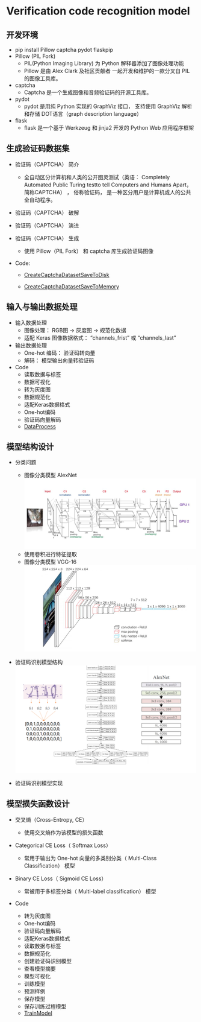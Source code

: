 # Verification code recognition model

## 开发环境
- pip install Pillow captcha pydot flaskpip 
- Pillow (PIL Fork)
    - PIL(Python Imaging Library) 为 Python 解释器添加了图像处理功能
    - Pillow 是由 Alex Clark 及社区贡献者 一起开发和维护的一款分叉自 PIL 的图像工具库。
- captcha
    - Captcha 是一个生成图像和音频验证码的开源工具库。
- pydot
    - pydot 是用纯 Python 实现的 GraphViz 接口， 支持使用 GraphViz 解析和存储 DOT语言（graph description language） 
- flask
    - flask 是一个基于 Werkzeug 和 jinja2 开发的 Python Web 应用程序框架



## 生成验证码数据集
- 验证码（CAPTCHA） 简介
    - 全自动区分计算机和人类的公开图灵测试（英语： Completely Automated Public Turing testto tell Computers and Humans Apart， 简称CAPTCHA） ， 俗称验证码， 是一种区分用户是计算机或人的公共全自动程序。
- 验证码（CAPTCHA） 破解
- 验证码（CAPTCHA） 演进
- 验证码（CAPTCHA） 生成
    - 使用 Pillow（PIL Fork） 和 captcha 库生成验证码图像

- Code:
    - [CreateCaptchaDatasetSaveToDisk](CreateCaptchaDatasetSaveToDisk.py)
    
    - [CreateCaptchaDatasetSaveToMemory](CreateCaptchaDatasetSaveToMemory.py)


## 输入与输出数据处理
- 输入数据处理
    - 图像处理： RGB图 -> 灰度图 -> 规范化数据
    - 适配 Keras 图像数据格式： “channels_frist” 或 “channels_last”
- 输出数据处理
    - One-hot 编码： 验证码转向量
    - 解码： 模型输出向量转验证码
- Code
    - 读取数据与标签
    - 数据可视化
    - 转为灰度图
    - 数据规范化
    - 适配Keras数据格式
    - One-hot编码
    - 验证码向量解码
    - [DataProcess](./DataProcess.py)
		
		
## 模型结构设计
- 分类问题
    - 图像分类模型 AlexNet
    ![](./Data/图像分类模型%20AlexNet.PNG)
    - 使用卷积进行特征提取
    - 图像分类模型 VGG-16
    ![](./Data/图像分类模型%20VGG-16.PNG)
    
- 验证码识别模型结构
![](./Data/验证码识别模型结构.png)

- 验证码识别模型实现
	
	
## 模型损失函数设计
- 交叉熵（Cross-Entropy, CE）
    - 使用交叉熵作为该模型的损失函数
- Categorical CE Loss（ Softmax Loss）
    - 常用于输出为 One-hot 向量的多类别分类（ Multi-Class Classification） 模型
- Binary CE Loss（ Sigmoid CE Loss）
    - 常被用于多标签分类（ Multi-label classification） 模型

- Code
    - 转为灰度图
    - One-hot编码
    - 验证码向量解码
    - 适配Keras数据格式
    - 读取数据与标签
    - 数据规范化
    - 创建验证码识别模型
    - 查看模型摘要
    - 模型可视化
    - 训练模型
    - 预测样例
    - 保存模型
    - 保存训练过程模型
    - [TrainModel](TrainModel.py)

## 








